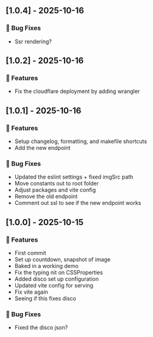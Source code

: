 ## [1.0.4] - 2025-10-16

### 🐛 Bug Fixes

- Ssr rendering?

## [1.0.2] - 2025-10-16

### 🚀 Features

- Fix the cloudflare deployment by adding wrangler

## [1.0.1] - 2025-10-16

### 🚀 Features

- Setup changelog, formatting, and makefile shortcuts
- Add the new endpoint

### 🐛 Bug Fixes

- Updated the eslint settings + fixed imgSrc path
- Move constants out to root folder
- Adjust packages and vite config
- Remove the old endpoint
- Comment out ssl to see if the new endpoint works

## [1.0.0] - 2025-10-15

### 🚀 Features

- First commit
- Set up countdown, snapshot of image
- Baked in a working demo
- Fix the typing nit on CSSProperties
- Added disco set up configuration
- Updated vite config for serving
- Fix vite again
- Seeing if this fixes disco

### 🐛 Bug Fixes

- Fixed the disco json?
